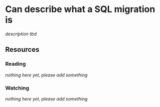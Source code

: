 # Can describe what a SQL migration is
_description tbd_
## Resources
### Reading
_nothing here yet, please add something_
### Watching
_nothing here yet, please add something_
